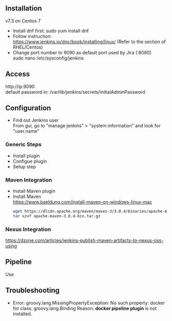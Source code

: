 ## Installation  
v7.3 on Centos 7  
- Install dnf first: sudo yum install dnf  
- Follow instruction:  
  https://www.jenkins.io/doc/book/installing/linux/  (Refer to the section of RHEL/Centos)  
- Change port number to 9090 as default port used by Jira (:8080)  
  sudo nano /etc/sysconfig/jenkins  

## Access  
http://ip:9090  
default password in: /var/lib/jenkins/secrets/initialAdminPassword  

## Configuration
- Find out Jenkins user  
From gui, go to "manage jenkins" > "system information" and look for "user.name"

### Generic Steps
- Install plugin
- Configue plugin
- Setup step

### Maven Integration
- Install Maven plugin  
- Install Maven  
  https://www.baeldung.com/install-maven-on-windows-linux-mac  
  ```sh
  wget https://dlcdn.apache.org/maven/maven-3/3.8.4/binaries/apache-maven-3.8.4-bin.tar.gz
  tar xzvf apache-maven-3.8.4-bin.tar.gz
  ```

### Nexus Integration  
https://dzone.com/articles/jenkins-publish-maven-artifacts-to-nexus-oss-using  

## Pipeline
Use 

## Troubleshooting
- Error: groovy.lang.MissingPropertyException: No such property: docker for class: groovy.lang.Binding
  Reason: **docker pipeline plugin** is not installed.